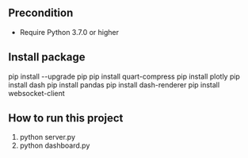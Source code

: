 ## Precondition
- Require Python 3.7.0 or higher

## Install package
pip install --upgrade pip
pip install quart-compress
pip install plotly
pip install dash
pip install pandas
pip install dash-renderer
pip install websocket-client

## How to run this project
1. python server.py 
2. python dashboard.py